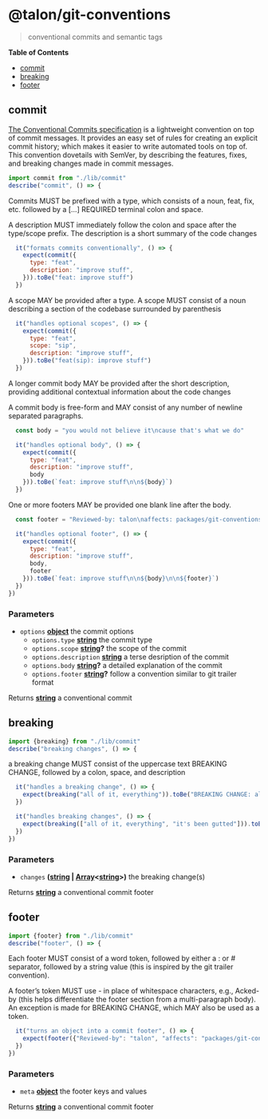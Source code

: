 <!-- Generated by @talon/sip. Update this documentation by updating the source code. -->
# @talon/git-conventions
>conventional commits and semantic tags

**Table of Contents**

<!-- toc -->

- [commit](#commit)
- [breaking](#breaking)
- [footer](#footer)

<!-- tocstop -->

## commit

[The Conventional Commits specification][1] is a lightweight convention on top of commit messages. It provides an easy set of rules for creating an explicit commit history; which makes it easier to write automated tools on top of. This convention dovetails with SemVer, by describing the features, fixes, and breaking changes made in commit messages.

```js
import commit from "./lib/commit"
describe("commit", () => {
```

Commits MUST be prefixed with a type, which consists of a noun, feat, fix, etc. followed by a [...] REQUIRED terminal colon and space.

A description MUST immediately follow the colon and space after the type/scope prefix. The description is a short summary of the code changes

```js
  it("formats commits conventionally", () => {
    expect(commit({
      type: "feat",
      description: "improve stuff",
    })).toBe("feat: improve stuff")
  })
```

A scope MAY be provided after a type. A scope MUST consist of a noun describing a section of the codebase surrounded by parenthesis

```js
  it("handles optional scopes", () => {
    expect(commit({
      type: "feat",
      scope: "sip",
      description: "improve stuff",
    })).toBe("feat(sip): improve stuff")
  })
```

A longer commit body MAY be provided after the short description, providing additional contextual information about the code changes

A commit body is free-form and MAY consist of any number of newline separated paragraphs.

```js
  const body = "you would not believe it\ncause that's what we do"

  it("handles optional body", () => {
    expect(commit({
      type: "feat",
      description: "improve stuff",
      body
    })).toBe(`feat: improve stuff\n\n${body}`)
  })
```

One or more footers MAY be provided one blank line after the body.

```js
  const footer = "Reviewed-by: talon\naffects: packages/git-conventions"

  it("handles optional footer", () => {
    expect(commit({
      type: "feat",
      description: "improve stuff",
      body,
      footer
    })).toBe(`feat: improve stuff\n\n${body}\n\n${footer}`)
  })
})
```

### Parameters

-   `options` **[object][2]** the commit options
    -   `options.type` **[string][3]** the commit type
    -   `options.scope` **[string][3]?** the scope of the commit
    -   `options.description` **[string][3]** a terse desription of the commit
    -   `options.body` **[string][3]?** a detailed explanation of the commit
    -   `options.footer` **[string][3]?** follow a convention similar to git trailer format

Returns **[string][3]** a conventional commit

## breaking

```js
import {breaking} from "./lib/commit"
describe("breaking changes", () => {
```

a breaking change MUST consist of the uppercase text BREAKING CHANGE, followed by a colon, space, and description

```js
  it("handles a breaking change", () => {
    expect(breaking("all of it, everything")).toBe("BREAKING CHANGE: all of it, everything")
  })

  it("handles breaking changes", () => {
    expect(breaking(["all of it, everything", "it's been gutted"])).toBe("BREAKING CHANGE: all of it, everything\nBREAKING CHANGE: it's been gutted")
  })
})
```

### Parameters

-   `changes` **([string][3] \| [Array][4]&lt;[string][3]>)** the breaking change(s)

Returns **[string][3]** a conventional commit footer

## footer

```js
import {footer} from "./lib/commit"
describe("footer", () => {
```

Each footer MUST consist of a word token, followed by either a :<space> or <space># separator, followed by a string value (this is inspired by the git trailer convention).

A footer’s token MUST use - in place of whitespace characters, e.g., Acked-by (this helps differentiate the footer section from a multi-paragraph body). An exception is made for BREAKING CHANGE, which MAY also be used as a token.

```js
  it("turns an object into a commit footer", () => {
    expect(footer({"Reviewed-by": "talon", "affects": "packages/git-conventions"})).toBe("Reviewed-by: talon\naffects: packages/git-conventions")
  })
})
```

### Parameters

-   `meta` **[object][2]** the footer keys and values

Returns **[string][3]** a conventional commit footer

[1]: https://www.conventionalcommits.org/en/v1.0.0

[2]: https://developer.mozilla.org/docs/Web/JavaScript/Reference/Global_Objects/Object

[3]: https://developer.mozilla.org/docs/Web/JavaScript/Reference/Global_Objects/String

[4]: https://developer.mozilla.org/docs/Web/JavaScript/Reference/Global_Objects/Array
